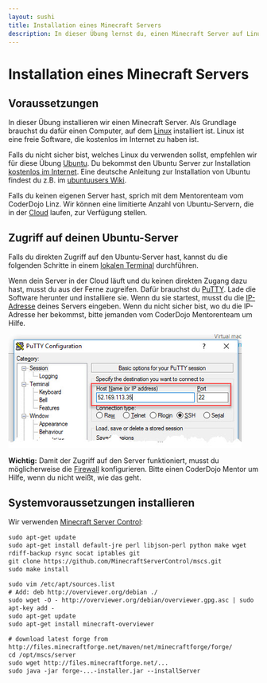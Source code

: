 ```yaml
---
layout: sushi
title: Installation eines Minecraft Servers
description: In dieser Übung lernst du, einen Minecraft Server auf Linux zu installieren
---
```


# Installation eines Minecraft Servers

## Voraussetzungen

In dieser Übung installieren wir einen Minecraft Server. Als Grundlage brauchst du dafür einen Computer, auf dem [Linux](https://de.wikipedia.org/wiki/Linux) installiert ist. Linux ist eine freie Software, die kostenlos im Internet zu haben ist.

Falls du nicht sicher bist, welches Linux du verwenden sollst, empfehlen wir für diese Übung [Ubuntu](https://www.ubuntu.com/). Du bekommst den Ubuntu Server zur Installation [kostenlos im Internet](https://www.ubuntu.com/download/server). Eine deutsche Anleitung zur Installation von Ubuntu findest du z.B. im [ubuntuusers Wiki](https://wiki.ubuntuusers.de/Server_Installation/).

Falls du keinen eigenen Server hast, sprich mit dem Mentorenteam vom CoderDojo Linz. Wir können eine limitierte Anzahl von Ubuntu-Servern, die in der [Cloud](https://de.wikipedia.org/wiki/Cloud_Computing) laufen, zur Verfügung stellen.

## Zugriff auf deinen Ubuntu-Server

Falls du direkten Zugriff auf den Ubuntu-Server hast, kannst du die folgenden Schritte in einem [lokalen Terminal](https://wiki.ubuntuusers.de/Terminal/) durchführen.

Wenn dein Server in der Cloud läuft und du keinen direkten Zugang dazu hast, musst du aus der Ferne zugreifen. Dafür brauchst du [PuTTY](http://www.chiark.greenend.org.uk/~sgtatham/putty/download.html). Lade die Software herunter und installiere sie. Wenn du sie startest, musst du die [IP-Adresse](https://de.wikipedia.org/wiki/IP-Adresse) deines Servers eingeben. Wenn du nicht sicher bist, wo du die IP-Adresse her bekommst, bitte jemanden vom CoderDojo Mentorenteam um Hilfe.

![PuTTY](minecraft-server/putty-ip-adresse.jpg)

**Wichtig:** Damit der Zugriff auf den Server funktioniert, musst du möglicherweise die [Firewall](https://de.wikipedia.org/wiki/Firewall) konfigurieren. Bitte einen CoderDojo Mentor um Hilfe, wenn du nicht weißt, wie das geht.

## Systemvoraussetzungen installieren

Wir verwenden [Minecraft Server Control](https://github.com/MinecraftServerControl/mscs):

```
sudo apt-get update
sudo apt-get install default-jre perl libjson-perl python make wget rdiff-backup rsync socat iptables git
git clone https://github.com/MinecraftServerControl/mscs.git
sudo make install
```

```
sudo vim /etc/apt/sources.list
# Add: deb http://overviewer.org/debian ./
sudo wget -O - http://overviewer.org/debian/overviewer.gpg.asc | sudo apt-key add -
sudo apt-get update
sudo apt-get install minecraft-overviewer
```

```
# download latest forge from http://files.minecraftforge.net/maven/net/minecraftforge/forge/
cd /opt/mscs/server
sudo wget http://files.minecraftforge.net/...
sudo java -jar forge-...-installer.jar --installServer

```

